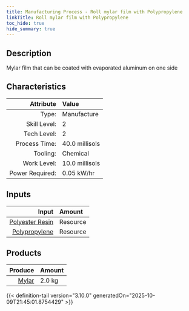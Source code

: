 ```yaml
---
title: Manufacturing Process - Roll mylar film with Polypropylene
linkTitle: Roll mylar film with Polypropylene
toc_hide: true
hide_summary: true
---
```

<!-- This is generated by the MarsSim HelpGenertor, do not edit. -->

## Description
&#10;&#9;&#9; Mylar film that can be coated with evaporated aluminum on one side&#10;&#9;&#9;

## Characteristics

| Attribute      | Value |
|--------:|:------|
|Type:|Manufacture|
|Skill Level:|2|
|Tech Level:|2|
|Process Time:|40.0 millisols|
|Tooling:|Chemical|
|Work Level:|10.0 millisols|
|Power Required:|0.05 kW/hr|

## Inputs

| Input      | Amount |
|--------:|:------|
|[Polyester Resin](/docs/definitions/resource/polyester-resin)|Resource|1.0 kg|
|[Polypropylene](/docs/definitions/resource/polypropylene)|Resource|1.0 kg|

## Products


| Produce      | Amount |
|--------:|:------|
|[Mylar](/docs/definitions/resource/mylar)|2.0 kg|



{{< definition-tail version="3.10.0" generatedOn="2025-10-09T21:45:01.8754429" >}}



